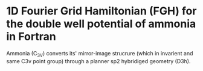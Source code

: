 # 1D Fourier Grid Hamiltonian (FGH) for the double well potential of ammonia in Fortran
Ammonia (C<sub>3V</sub>) converts its' mirror-image strucrure (which in invarient and same C3v point group) through a planner sp2 hybridiged geometry (D3h).

